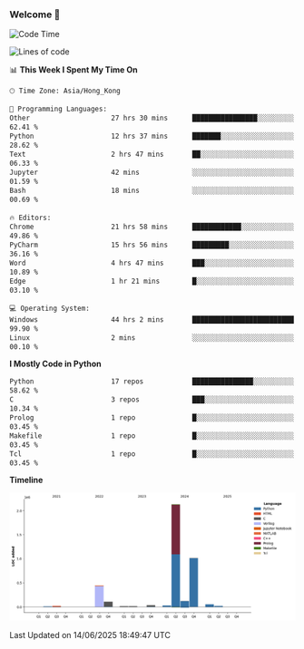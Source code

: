### Welcome 👋

<!--START_SECTION:waka-->
![Code Time](http://img.shields.io/badge/Code%20Time-2%2C183%20hrs%2037%20mins-blue)

![Lines of code](https://img.shields.io/badge/From%20Hello%20World%20I%27ve%20Written-4.0%20million%20lines%20of%20code-blue)

📊 **This Week I Spent My Time On** 

```text
🕑︎ Time Zone: Asia/Hong_Kong

💬 Programming Languages: 
Other                    27 hrs 30 mins      ████████████████░░░░░░░░░   62.41 % 
Python                   12 hrs 37 mins      ███████░░░░░░░░░░░░░░░░░░   28.62 % 
Text                     2 hrs 47 mins       ██░░░░░░░░░░░░░░░░░░░░░░░   06.33 % 
Jupyter                  42 mins             ░░░░░░░░░░░░░░░░░░░░░░░░░   01.59 % 
Bash                     18 mins             ░░░░░░░░░░░░░░░░░░░░░░░░░   00.69 % 

🔥 Editors: 
Chrome                   21 hrs 58 mins      ████████████░░░░░░░░░░░░░   49.86 % 
PyCharm                  15 hrs 56 mins      █████████░░░░░░░░░░░░░░░░   36.16 % 
Word                     4 hrs 47 mins       ███░░░░░░░░░░░░░░░░░░░░░░   10.89 % 
Edge                     1 hr 21 mins        █░░░░░░░░░░░░░░░░░░░░░░░░   03.10 % 

💻 Operating System: 
Windows                  44 hrs 2 mins       █████████████████████████   99.90 % 
Linux                    2 mins              ░░░░░░░░░░░░░░░░░░░░░░░░░   00.10 % 
```

**I Mostly Code in Python** 

```text
Python                   17 repos            ███████████████░░░░░░░░░░   58.62 % 
C                        3 repos             ███░░░░░░░░░░░░░░░░░░░░░░   10.34 % 
Prolog                   1 repo              █░░░░░░░░░░░░░░░░░░░░░░░░   03.45 % 
Makefile                 1 repo              █░░░░░░░░░░░░░░░░░░░░░░░░   03.45 % 
Tcl                      1 repo              █░░░░░░░░░░░░░░░░░░░░░░░░   03.45 % 
```



**Timeline**

![Lines of Code chart](https://raw.githubusercontent.com/xhj2501/xhj2501/main/assets/bar_graph.png)


 Last Updated on 14/06/2025 18:49:47 UTC
<!--END_SECTION:waka-->

